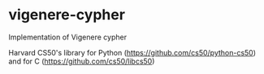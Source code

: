 # vigenere-cypher
Implementation of Vigenere cypher

Harvard CS50's library for Python (https://github.com/cs50/python-cs50) and for C (https://github.com/cs50/libcs50)
